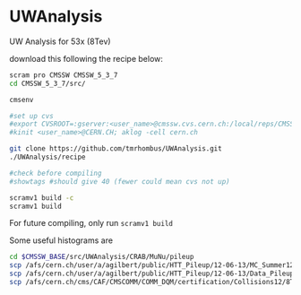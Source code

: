 UWAnalysis
==========
UW Analysis for 53x (8Tev)


download this following the recipe below:

```bash
scram pro CMSSW CMSSW_5_3_7
cd CMSSW_5_3_7/src/

cmsenv

#set up cvs
#export CVSROOT=:gserver:<user_name>@cmssw.cvs.cern.ch:/local/reps/CMSSW
#kinit <user_name>@CERN.CH; aklog -cell cern.ch

git clone https://github.com/tmrhombus/UWAnalysis.git
./UWAnalysis/recipe

#check before compiling
#showtags #should give 40 (fewer could mean cvs not up)

scramv1 build -c
scramv1 build
```

For future compiling, only run ``scramv1 build``

Some useful histograms are
```bash
cd $CMSSW_BASE/src/UWAnalysis/CRAB/MuNu/pileup
scp /afs/cern.ch/user/a/agilbert/public/HTT_Pileup/12-06-13/MC_Summer12_PU_S10-600bins.root .
scp /afs/cern.ch/user/a/agilbert/public/HTT_Pileup/12-06-13/Data_Pileup_2012_ReReco-600bins.root .
scp /afs/cern.ch/cms/CAF/CMSCOMM/COMM_DQM/certification/Collisions12/8TeV/Reprocessing/Cert_190456-208686_8TeV_22Jan2013ReReco_Collisions12_JSON.txt .
```
